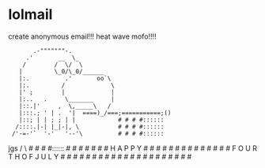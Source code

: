 # lolmail
create anonymous email!!! heat wave mofo!!!!

           .-"""""""-.
         .'       __  \_
        /        /  \/  \
       |         \_0/\_0/______
       |:.          .'       oo`\
       |:.         /             \
       |' ;        |             |
       |:..   .     \_______     |
       |::.|'     ,  \,_____\   /
       |:::.; ' | .  '|  ====)_/===;===========;()
       |::; | | ; ; | |            # # # #::::::
      /::::.|-| |_|-|, \           # # # #::::::
     /'-=-'`  '-'   '--'\          # # # #::::::
jgs /                    \         # # # #::::::
                                   # # # # # # #
           H A P P Y               # # # # # # #
                                   # # # # # # #
   F O U R T H  O F  J U L Y       # # # # # # #
                                   # # # # # # #
                                   # # # # # # #
